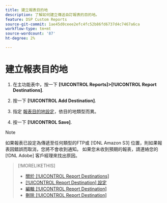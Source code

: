 ```yaml
---
title: 建立報表目的地
description: 了解如何建立傳送自訂報表的目的地。
feature: DSP Custom Reports
source-git-commit: 1ae45d0ceee2efc4fc52b86fd6737d4c7467a6ca
workflow-type: tm+mt
source-wordcount: '87'
ht-degree: 2%

---
```



# 建立報表目的地

1. 在主功能表中，按一下 **[!UICONTROL Reports]>[!UICONTROL Report Destinations]**.

1. 按一下 **[!UICONTROL Add Destination]**.

1. 指定 [報表目的地設定](/help/dsp/reports/report-destinations/report-destination-settings.md)，依目的地類型而異。

1. 按一下 **[!UICONTROL Save]**.

>[!NOTE]
>
> 如果報表已設定為傳遞至任何類型的FTP或 [!DNL Amazon S3] 位置，則如果報表因錯誤而取消，您將不會收到通知。 如果您未收到預期的報表，請連絡您的 [!DNL Adobe] 客戶經理來找出原因。

>[!MORELIKETHIS]
>
>* [關於 [!UICONTROL Report Destinations]](/help/dsp/reports/report-destinations/report-destination-about.md)
>* [[!UICONTROL Report Destination] 設定](/help/dsp/reports/report-destinations/report-destination-settings.md)
>* [編輯 [!UICONTROL Report Destination]](/help/dsp/reports/report-destinations/report-destination-edit.md)
>* [刪除 [!UICONTROL Report Destination]](/help/dsp/reports/report-destinations/report-destination-delete.md)

